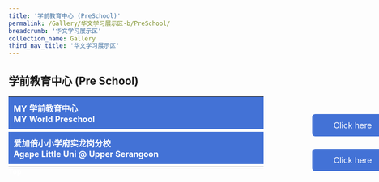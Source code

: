```yaml
---
title: '学前教育中心 (PreSchool)'
permalink: /Gallery/华文学习展示区-b/PreSchool/
breadcrumb: '华文学习展示区'
collection_name: Gallery
third_nav_title: '华文学习展示区'
---
```

## 	学前教育中心 (Pre School)

<html>
<head>
<style>
.hl{
    display: inline-block;
    padding: 12px 20px;
    text-align: center;
    text-decoration: none;
    color: #fff;
    background-color: #4372d6;
    border-radius: 6px;
    outline: 0;
    cursor: pointer;
    margin-right: 10px;
    margin-bottom: 7px;
    width: 120px;
}
.tbl{
    border:0 none;
    padding:0; 
    margin:0;
    border-collapse: collapse;
}
.tbl a {
    position:absolute;
    margin-left: -100px;
}
.tab-content {
  overflow: hidden;
  display: none;
}
.atab{
  margin-bottom: 5px;
  width:700px;  
}
.atab input:checked ~ .tab-content {
  display: inline-block;
}
.atab input {
  display: none;
}
.atab label {
  position: relative;
  display: block;
  background: #4372d6;
  color: #fff;
  font-weight: bold;
  padding: 10px;
  cursor: pointer;
}
.atab input[type=checkbox]:checked + label::after,
.atab input[type=radio]:checked + label::after {
    content: 'x';
    right: 14px;
    top: 3px;
  //transform:rotate(-225deg);
   /* transform: rotate(90deg); */
}
  
.tab-content {
  overflow: hidden;
  margin-top: 0px;
  /* CSS animation will not work with auto height */
  /* This is why we use max-height */
  transition: max-height 0.4s; 
  height: auto;
}
.tab-content p {
  margin: 20px;
}
.atab input:checked ~ .tab-content {
  /* Set the max-height to a large number */
  /* Or 100% viewport height */
  /* max-height: 100vh; */
  height: 100%;
}
</style>
</head>
<body>
  
  
<table class="tbl">
<tr>
<td style="border:0 none;padding: 0; margin:0;">
<div class="atab">
      <input id="tab-1" type="checkbox" name="tab">
      <label for="tab-1">MY 学前教育中心 <br/> MY World Preschool</label>
      <div class="tab-content">
      <h3>故事天地——乐趣无穷的语言学习和价值传承</h3>
      <p>
        故事对于孩子学习语言及接触语言背后的文化与价值体系是极其重要的。孩子们不仅能通过故事接触语言，还能吸收其中的文化元素。熟悉文化所凸显的价值观，则会提高孩子对文化的重视及对语言
认识。国立教育学院亚洲语言文化学部为家长提供了视频资源与贴士，帮助家长通过故事让孩子学习母语及其文化。贴士范围包括如何挑选故事，如何讲故事以及如何进行后续讨论。我们希望家长能充分利事，引起孩子们在家中学习母语及母族文化的兴趣，并让他们沉浸在乐趣无穷的学习氛围中. </p>

<h3>The World of Stories – Fun in Language Learning and Values Inculcation</h3>
<p>Stories are a great way to engage children in language learning and exposing them to the value system of a culture behind the language.  Children immerse themselves in the language while enjoying the stories and pick up cultural nuances embedded in them.  Being acquainted with the way values are highlighted will help children have deeper appreciation for the culture and better understanding of the language.  The Asian Languages and Cultures Academic Group from the National Institute of Education is providing video resources and tips for parents to help their children learn their MTL and the corresponding cultures through story-telling, covering the whole process from selection of stories, the actual story-telling process and post story-telling discussion.  This will help parents gain a better understanding of how to fully tap onto story-telling to help their children learn MTL and their values in a fun and engaging way at home.

</p>
      </div>
</div>

</td>
<td style="border:0 none;padding: 0; margin:0;">
<a href="/test/Chinese-poster/"><div class="hl">Click here</div></a>
</td>
</tr>
<tr>
<td style="border:0 none;padding: 0; margin:0;">
<div class="atab">
      <input id="tab-2" type="checkbox" name="tab">
      <label for="tab-2">爱加倍小小学府实龙岗分校 <br/> Agape Little Uni @ Upper Serangoon</label>
      <div class="tab-content">
        <p>
          This is the content for Exhibitor 2.
        </p>
      </div>
</div>
</td>
<td style="border:0 none;padding: 0; margin:0;">
 <a href="/test/Chinese-poster/"><div class="hl">Click here</div></a>
</td>
</tr>
</table>
<div class="btntop"><a href="#top" style="text-decoration:none;"><span style="color:white"><b>Top</b></span></a></div>

</body>
